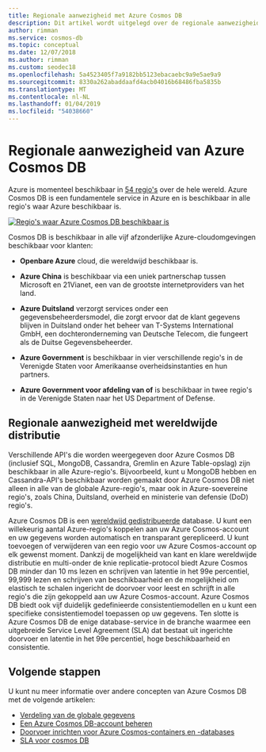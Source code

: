 ```yaml
---
title: Regionale aanwezigheid met Azure Cosmos DB
description: Dit artikel wordt uitgelegd over de regionale aanwezigheid van Azure Cosmos DB en andere cloud-omgevingen.
author: rimman
ms.service: cosmos-db
ms.topic: conceptual
ms.date: 12/07/2018
ms.author: rimman
ms.custom: seodec18
ms.openlocfilehash: 5a4523405f7a9182bb5123ebacaebc9a9e5ae9a9
ms.sourcegitcommit: 8330a262abaddaafd4acb04016b68486fba5835b
ms.translationtype: MT
ms.contentlocale: nl-NL
ms.lasthandoff: 01/04/2019
ms.locfileid: "54038660"
---
```

# <a name="regional-presence-of-azure-cosmos-db"></a>Regionale aanwezigheid van Azure Cosmos DB

Azure is momenteel beschikbaar in [54 regio's](https://azure.microsoft.com/global-infrastructure/regions/) over de hele wereld. Azure Cosmos DB is een fundamentele service in Azure en is beschikbaar in alle regio's waar Azure beschikbaar is.

[![Regio's waar Azure Cosmos DB beschikbaar is](./media/regional-presence/regional-presence.png)](./media/regional-presence/regional-presence.png#lightbox)

Cosmos DB is beschikbaar in alle vijf afzonderlijke Azure-cloudomgevingen beschikbaar voor klanten:

* **Openbare Azure** cloud, die wereldwijd beschikbaar is.

* **Azure China** is beschikbaar via een uniek partnerschap tussen Microsoft en 21Vianet, een van de grootste internetproviders van het land.

* **Azure Duitsland** verzorgt services onder een gegevensbeheerdersmodel, die zorgt ervoor dat de klant gegevens blijven in Duitsland onder het beheer van T-Systems International GmbH, een dochteronderneming van Deutsche Telecom, die fungeert als de Duitse Gegevensbeheerder.

* **Azure Government** is beschikbaar in vier verschillende regio's in de Verenigde Staten voor Amerikaanse overheidsinstanties en hun partners. 

* **Azure Government voor afdeling van of** is beschikbaar in twee regio's in de Verenigde Staten naar het US Department of Defense.

## <a name="regional-presence-with-global-distribution"></a>Regionale aanwezigheid met wereldwijde distributie

Verschillende API's die worden weergegeven door Azure Cosmos DB (inclusief SQL, MongoDB, Cassandra, Gremlin en Azure Table-opslag) zijn beschikbaar in alle Azure-regio's. Bijvoorbeeld, kunt u MongoDB hebben en Cassandra-API's beschikbaar worden gemaakt door Azure Cosmos DB niet alleen in alle van de globale Azure-regio's, maar ook in Azure-soevereine regio's, zoals China, Duitsland, overheid en ministerie van defensie (DoD) regio's.

Azure Cosmos DB is een [wereldwijd gedistribueerde](distribute-data-globally.md) database. U kunt een willekeurig aantal Azure-regio's koppelen aan uw Azure Cosmos-account en uw gegevens worden automatisch en transparant gerepliceerd. U kunt toevoegen of verwijderen van een regio voor uw Azure Cosmos-account op elk gewenst moment. Dankzij de mogelijkheid van kant en klare wereldwijde distributie en multi-onder de knie replicatie-protocol biedt Azure Cosmos DB minder dan 10 ms lezen en schrijven van latentie in het 99e percentiel, 99,999 lezen en schrijven van beschikbaarheid en de mogelijkheid om elastisch te schalen ingericht de doorvoer voor leest en schrijft in alle regio's die zijn gekoppeld aan uw Azure Cosmos-account. Azure Cosmos DB biedt ook vijf duidelijk gedefinieerde consistentiemodellen en u kunt een specifieke consistentiemodel toepassen op uw gegevens. Ten slotte is Azure Cosmos DB de enige database-service in de branche waarmee een uitgebreide Service Level Agreement (SLA) dat bestaat uit ingerichte doorvoer en latentie in het 99e percentiel, hoge beschikbaarheid en consistentie.

## <a name="next-steps"></a>Volgende stappen

U kunt nu meer informatie over andere concepten van Azure Cosmos DB met de volgende artikelen:

* [Verdeling van de globale gegevens](distribute-data-globally.md)
* [Een Azure Cosmos DB-account beheren](manage-account.md)
* [Doorvoer inrichten voor Azure Cosmos-containers en -databases](set-throughput.md)
* [SLA voor cosmos DB](https://azure.microsoft.com/support/legal/sla/cosmos-db/v1_2/)
